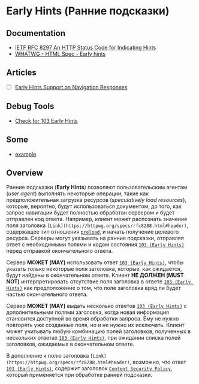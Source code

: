# Early Hints (Ранние подсказки)

## Documentation

- [IETF RFC 8297 An HTTP Status Code for Indicating Hints](https://datatracker.ietf.org/doc/html/rfc8297)
- [WHATWG - HTML Spec - Early hints](https://html.spec.whatwg.org/multipage/semantics.html#early-hints)

## Articles

- [ ] [Early Hints Support on Navigation Responses](https://docs.google.com/document/d/1gCh_CnfrJq_VL7aGoq6skc7sn4yn5pKsM0gkHe5B9go/edit#heading=h.yh1rfx1p5ocs)

## Debug Tools

- [Check for 103 Early Hints](https://code103.hotmann.de/)

## Some

- [example](https://early-hints.fastlylabs.com/)

## Overview

Ранние подсказки (**Early Hints**) позволяют пользовательским агентам (*user agent*) выполнять некоторые операции, такие как предположительная загрузка ресурсов (*speculatively load resources*), которые, вероятно, будут использоваться документом, до того, как запрос навигации будет полностью обработан сервером и будет отправлен код ответа. Например, клиент может распознать значение поля заголовка `[Link](https://httpwg.org/specs/rfc8288.html#header)`, содержащее тип отношения [`preload`](https://html.spec.whatwg.org/multipage/links.html#link-type-preload), и начать получение целевого ресурса. Серверы могут указывать на ранние подсказки, отправляя ответ с необходимыми полями и кодом состояния [`103 (Early Hints)`](https://www.rfc-editor.org/rfc/rfc8297#section-2) перед отправкой окончательного ответа.

Сервер **МОЖЕТ (MAY)** использовать ответ [`103 (Early Hints)`](https://www.rfc-editor.org/rfc/rfc8297#section-2), чтобы указать только некоторые поля заголовка, которые, как ожидается, будут найдены в окончательном ответе. Клиент **НЕ ДОЛЖЕН (MUST NOT)** интерпретировать отсутствие поля заголовка в ответе [`103 (Early Hints)`](https://www.rfc-editor.org/rfc/rfc8297#section-2) как предположение о том, что поле заголовка вряд ли будет частью окончательного ответа.

Сервер **МОЖЕТ (MAY)** выдать несколько ответов [`103 (Early Hints)`](https://www.rfc-editor.org/rfc/rfc8297#section-2) с дополнительными полями заголовка, когда новая информация становится доступной во время обработки запроса. Ему не нужно повторять уже созданные поля, но и не нужно их исключать. Клиент может учитывать любую комбинацию полей заголовков, полученных в нескольких ответах [`103 (Early Hints)`](https://www.rfc-editor.org/rfc/rfc8297#section-2), при ожидании списка полей заголовков, ожидаемых в окончательном ответе.

В дополнение к полю заголовка `[Link](https://httpwg.org/specs/rfc8288.html#header)`, возможно, что ответ [`103 (Early Hints)`](https://www.rfc-editor.org/rfc/rfc8297#section-2), содержит заголовок [`Content Security Policy`](https://w3c.github.io/webappsec-csp/#content-security-policy-object), который применяется при обработке ранней подсказки.
